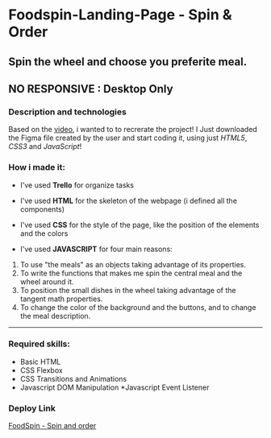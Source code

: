 # Foodspin-Landing-Page - Spin & Order

## Spin the wheel and choose you preferite meal.

## NO RESPONSIVE : Desktop Only

### Description and technologies

Based on the [video](https://www.youtube.com/watch?v=0XJqJJQ35oc), i wanted to to recrerate the project!
I Just downloaded the Figma file created by the user and start coding it, using just *HTML5*, *CSS3* and *JavaScript*!

### How i made it:

* I've used **Trello** for organize tasks

* I've used **HTML** for the skeleton of the webpage (i defined all the components) 

* I've used **CSS** for the style of the page, like the position of the elements and the colors

* I've used **JAVASCRIPT** for four main reasons: 
 1. To use "the meals" as an objects taking advantage of its properties.
 2. To write the functions that makes me spin the central meal and the wheel around it.
 3. To position the small dishes in the wheel taking advantage of the tangent math properties.
 4. To change the color of the background and the buttons, and to change the meal description.   
---

### Required skills: 
* Basic HTML
* CSS Flexbox 
* CSS Transitions and Animations
* Javascript DOM Manipulation
*Javascript Event Listener 

### Deploy Link

[FoodSpin - Spin and order](https://suspicious-jackson-136582.netlify.app/ "Spin now!")
